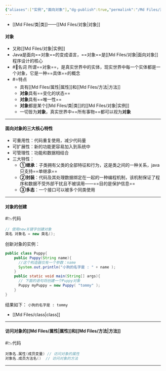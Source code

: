```yaml
---
{"aliases":["实例","面向对象"],"dg-publish":true,"permalink":"/Md Files/对象/","dgPassFrontmatter":true}
---
```


- [[Md Files/类\|类]]——[[Md Files/对象\|对象]] 
#### 对象
- 又称[[Md Files/对象\|实例]]
- Java是面向==对象==的变成语言，==对象==是[[Md Files/对象\|面向对象]]程序设计的核心
- #📗名词 所谓==对象==，是真实世界中的实体，现实世界中每一个实体都是一个对象，它是一种==具体==的概念 
- #⭐️特点 
	- 具有[[Md Files/属性\|属性]]和[[Md Files/方法\|方法]] 
	- **对象**具有==变化的状态==
	- **对象**具有==唯一性==
	- **对象**都是某个[[Md Files/类\|类]]的[[Md Files/对象\|实例]] 
	- 一切皆为**对象**，真实世界中==所有事物==都可以视为**对象** 
---
#### 面向对象的三大核心特性
- 可重用性：代码重复使用，减少代码量
- 可扩展性：新的功能更容易加入到系统中
- 可管理性：功能和数据相结合
- 三大特性：
	- **①继承**：子类拥有父类的全部特征和行为，这是类之间的一种关系，java只支持==单继承==
	- **②封装**：代码及其处理数据绑定在一起的一种编程机制，该机制保证了程序和数据不受外部干扰且不被误用——==目的是保护信息==
	- **③多态**：一个接口可以被多个同类使用
---
#### 对象的创建 
#📉代码 
```java
// 使用new关键字创建对象
类名 对象名 = new 类名();
```

创新对象的实例：
```java
public class Puppy{
	public Puppy(String name){
      //这个构造器仅有一个参数：name
      System.out.println("小狗的名字是 : " + name ); 
	}
	public static void main(String[] args){
      // 下面的语句将创建一个Puppy对象
      Puppy myPuppy = new Puppy( "tommy" );
	}
}
```
结果如下：
`小狗的名字是 : tommy`
- [[Md Files/class\|class]] 
---
#### 访问对象的[[Md Files/属性\|属性]]和[[Md Files/方法\|方法]] 
#📉代码 
```java
对象名.属性(成员变量) // 访问对象的属性
对象名.成员方法名()  // 访问对象的方法 
```
---